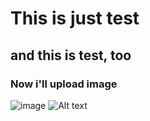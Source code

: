 This is just test
=================

and this is test, too
---------------------

### Now i'll upload image

![image](https://private-user-images.githubusercontent.com/180176725/387174932-9b00e30b-a670-4e9c-91fc-183f55d99cb4.jpg?jwt=eyJhbGciOiJIUzI1NiIsInR5cCI6IkpXVCJ9.eyJpc3MiOiJnaXRodWIuY29tIiwiYXVkIjoicmF3LmdpdGh1YnVzZXJjb250ZW50LmNvbSIsImtleSI6ImtleTUiLCJleHAiOjE3MzE5MjU5MjQsIm5iZiI6MTczMTkyNTYyNCwicGF0aCI6Ii8xODAxNzY3MjUvMzg3MTc0OTMyLTliMDBlMzBiLWE2NzAtNGU5Yy05MWZjLTE4M2Y1NWQ5OWNiNC5qcGc_WC1BbXotQWxnb3JpdGhtPUFXUzQtSE1BQy1TSEEyNTYmWC1BbXotQ3JlZGVudGlhbD1BS0lBVkNPRFlMU0E1M1BRSzRaQSUyRjIwMjQxMTE4JTJGdXMtZWFzdC0xJTJGczMlMkZhd3M0X3JlcXVlc3QmWC1BbXotRGF0ZT0yMDI0MTExOFQxMDI3MDRaJlgtQW16LUV4cGlyZXM9MzAwJlgtQW16LVNpZ25hdHVyZT0zOTlkNzE0MWE3ZmNlYmRlNTJkOTA0ZTQ1MDMxZWEyYmYzMDgwZjM4N2U4NmM5YmU0MzAzNTkxOTkwZTM2NjEwJlgtQW16LVNpZ25lZEhlYWRlcnM9aG9zdCJ9.aYfOToIhSpnphbqrhCqeWR0RXLogd7C0B31LWro_AVE)
![Alt text](https://github.com/dngur24/for_blog_image_file/issues/1#issue-2658760771 "Optional title")
